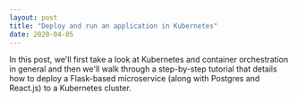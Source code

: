 ```yaml
---
layout: post
title: "Deploy and run an application in Kubernetes"
date: 2020-04-05
---
```


In this post, we'll first take a look at Kubernetes and container orchestration in general and then we'll walk through a step-by-step tutorial that details how to deploy a Flask-based microservice (along with Postgres and React.js) to a Kubernetes cluster.
